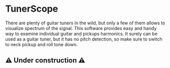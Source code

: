 # TunerScope
There are plenty of guitar tuners in the wild, but only a few of them allows to visualize spectrum of the signal. This software provides easy and handy way to examine individual guitar and pickups harmonics. It surely can be used as a guitar tuner, but it has no pitch detection, so make sure to switch to neck pickup and roll tone down.

## ⚠️ Under construction ⚠️
